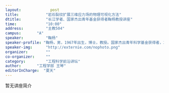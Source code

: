 ```yaml
---
layout: 			post
title:       	  "岩石裂纹扩展三维应力场的物理可视化方法"
dtitle:      	  "长江学者、国家杰出青年基金获得者鞠杨教授讲座"
time: 		  	  "10:00"
address:	  	  "主教504"
campus:	  	  "A"
speaker:	   	  "鞠杨"
speaker-profile: "鞠杨，男，1967年出生，博士，教授。国家杰出青年科学基金获得者，2012年入选为 “长江学者奖励计划“特聘教授。现任中国矿业大学（北京）力学与建筑工程学院副院长、中国矿业大学北京市岩石混凝土破坏力学重点实验室常务副主任、岩石力学与分形研究所副所长。"
speaker-img:	  "http://externie.com/nophoto.png"
organizer:		  ""
co-organizer:	  ""
category:		  "工程科学前沿讲坛"
author:		  "工程学部 王琴"
editorInCharge:  "夏天"
---
```

暂无讲座简介
